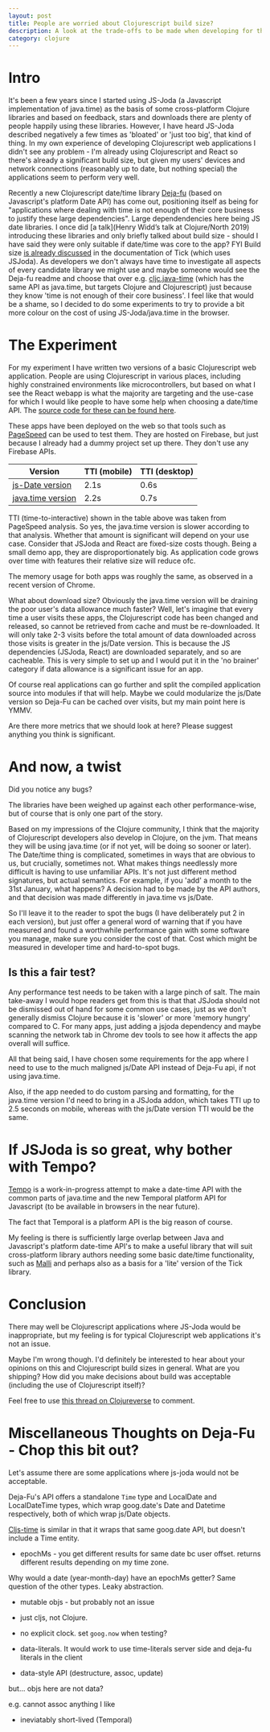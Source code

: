 ```yaml
---
layout: post
title: People are worried about Clojurescript build size?
description: A look at the trade-offs to be made when developing for the web, especially wrt date/time
category: clojure
---
```


# Intro 

It's been a few years since I started using JS-Joda (a Javascript implementation of java.time)
as the basis of some cross-platform Clojure libraries and based on feedback, stars and downloads
there are plenty of people happily using these libraries. However, I have heard JS-Joda described
negatively a few times
as 'bloated' or 'just too big', that kind of thing. In my own experience of developing Clojurescript web 
applications I didn't see any problem - I'm already using Clojurescript and React so there's
already a significant build size, but given my users' devices and 
network connections (reasonably up to date, but nothing special) the applications seem to perform
very well. 

Recently a new Clojurescript date/time library [Deja-fu](https://github.com/lambdaisland/deja-fu) (based on Javascript's platform Date API) has come out, 
positioning itself as being for 
"applications where dealing with time is not enough of their core business to justify these large dependencies".
Large dependendencies here being JS date libraries. I once did [a talk](Henry Widd’s talk at Clojure/North 2019)
 introducing these libraries and only briefly talked about build size - should I have said they were only suitable
if date/time was core to the app? FYI Build size [is already discussed](https://github.com/juxt/tick/blob/master/docs/cljs.adoc)
in the documentation of Tick (which uses JSJoda). As developers we don't always have time to investigate all 
aspects of every candidate library we might use
and maybe someone would see the Deja-fu readme and choose that over e.g. [cljc.java-time](https://github.com/henryw374/cljc.java-time)
(which has the same API as java.time, but targets Clojure and Clojurescript) just because they know 'time is not enough of their core business'.
I feel like that would be a shame, so I decided
to do some experiments to try to provide a bit more colour on the cost of using JS-Joda/java.time in the browser.

# The Experiment

For my experiment I have written two versions of a basic Clojurescript web application. People are using Clojurescript
in various places, including highly constrained environments like microcontrollers, but based on what 
I see the React webapp is what the majority are targeting and the use-case for which I would like people to have
some help when choosing a date/time API. The [source code for these can be found here](https://github.com/henryw374/cljs-date-lib-comparison).

These apps have been deployed on the web so that tools such as [PageSpeed](https://developers.google.com/speed/pagespeed/insights/)
can be used to test them. They are hosted on Firebase, but just because I already had a dummy project set up there. They don't
use any Firebase APIs.

 Version             |  TTI  (mobile)        | TTI (desktop) | 
|---------------------|---------------|---------------|
| [js-Date version](https://friendly-eats-demo-e71b7.web.app/js-date.html) | 2.1s | 0.6s |
| [java.time version](https://friendly-eats-demo-e71b7.web.app/java-time.html) | 2.2s | 0.7s |

 TTI (time-to-interactive) shown in the table above was taken from PageSpeed analysis. So yes, 
the java.time version is slower according to that analysis. Whether that amount is 
 significant will depend on your use case.
Consider that JSJoda and React are fixed-size costs though. Being a small demo app, they 
 are disproportionately big. As application code grows over time with features their 
relative size will reduce ofc.

The memory usage for both apps was roughly the same, as observed in a recent version of Chrome.

What about download size? Obviously the java.time version will be draining the poor user's data allowance 
much faster? Well, let's imagine that every time a user visits these apps, the Clojurescript code has 
been changed and released, so cannot be retrieved from cache and must be re-downloaded.
It will only take 2-3 visits before the total amount of data downloaded across those visits is greater 
in the js/Date version. This is because the JS dependencies (JSJoda, React) are downloaded separately, 
and so are cacheable. This is very simple to set up and I would put it in the 'no brainer' category
if data allowance is a significant issue for an app. 

Of course real applications can go further and split the compiled application source into modules 
if that will help. Maybe we could modularize the js/Date version so Deja-Fu can be cached over visits, 
but my main point here is YMMV.

Are there more metrics that we should look at here? Please suggest anything you think is significant.

# And now, a twist

Did you notice any bugs?

The libraries have been weighed up against each other performance-wise, but
of course that is only one part of the story. 

Based on my impressions of the Clojure community, I think that the majority of Clojurescript developers
 also develop in Clojure, on the jvm. That means they will be using java.time (or if not yet,
will be doing so sooner or later). The Date/time thing is complicated, sometimes in
ways that are obvious to us, but crucially, sometimes not. What makes things needlessly more
difficult is having to use unfamiliar APIs. It's not just different method
signatures, but actual semantics. For example, if you 'add' a month to the 31st January, what happens?
A decision had to be made by the API authors, and that decision was made differently in java.time vs js/Date.

So I'll leave it to the reader to spot the bugs (I have deliberately put 2 in each version), but 
just offer a general word of warning that if you have
measured and found a worthwhile performance gain with some software you manage, make sure you consider 
the cost of that. Cost which 
might be measured in developer time and hard-to-spot bugs.

## Is this a fair test?

Any performance test needs to be taken with a large pinch of salt. The main take-away I would hope readers
get from this is that that JSJoda should not be dismissed out of hand for some common use cases, just 
as we don't generally dismiss Clojure because it is 'slower' or more 'memory hungry' compared to C. For many apps,
just adding a jsjoda dependency and maybe scanning the network tab in Chrome dev tools to see how it affects the
app overall will suffice.

All that being said, I have chosen some requirements for the app where I need to use to the much 
maligned js/Date API instead of Deja-Fu api, if not using java.time. 

Also, if the app needed to do custom parsing and formatting, for the java.time version I'd need to bring in a JSJoda addon, 
which takes TTI up to 2.5 seconds on mobile, whereas with the js/Date version TTI would be the same.

# If JSJoda is so great, why bother with Tempo?

[Tempo](https://github.com/henryw374/tempo) is a work-in-progress attempt to make a date-time API with the common parts of java.time
and the new Temporal platform API for Javascript (to be available in browsers in the near future).

The fact that Temporal is a platform API is the big reason of course.

My feeling is there is sufficiently large overlap between Java and Javascript's platform date-time API's to make a useful 
library that will suit cross-platform 
library authors needing some basic date/time functionality, such as [Malli](https://github.com/metosin/malli/issues/49) and 
perhaps also as a basis for a 'lite' version of the Tick library. 

# Conclusion

There may well be Clojurescript applications where JS-Joda would be inappropriate, but my feeling is 
for typical Clojurescript web applications it's not an issue.

Maybe I'm wrong though. I'd definitely be interested to hear about your opinions on this
and Clojurescript build sizes in general. What are you shipping? How did you make decisions 
about build was acceptable (including
the use of Clojurescript itself)?

Feel free to use [this thread on Clojureverse]() to comment. 

# Miscellaneous Thoughts on Deja-Fu - Chop this bit out?

Let's assume there are some applications where js-joda would not be acceptable. 

Deja-Fu's API offers a standalone `Time` type and LocalDate and LocalDateTime types, which wrap 
goog.date's Date and Datetime respectively, both of which wrap js/Date objects.

[Cljs-time]() is similar in that it wraps that same goog.date API, but doesn't include a Time entity.


* epochMs - you get different results for same date bc user offset. returns different results depending on my time zone.

Why would a date (year-month-day) have an epochMs getter? Same question of the other types. Leaky abstraction.

* mutable objs - but probably not an issue

* just cljs, not Clojure.

* no explicit clock. set `goog.now` when testing?

* data-literals. It would work to use time-literals server side and deja-fu literals in the client

* data-style API (destructure, assoc, update)

but...  objs here are not data?

e.g. cannot assoc anything I like

* ineviatably short-lived (Temporal)


